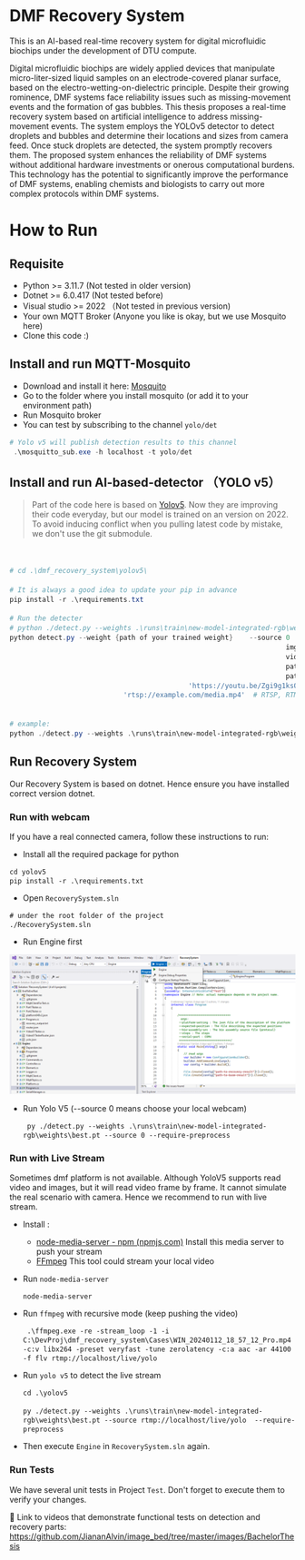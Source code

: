 # DMF Recovery System

This is an AI-based real-time recovery system for digital microfluidic biochips under the development of DTU compute.

Digital microfluidic biochips are widely applied devices that manipulate micro-liter-sized liquid samples on an  electrode-covered planar surface, based on the electro-wetting-on-dielectric principle. Despite their growing rominence, DMF systems face reliability issues such as missing-movement events and the formation of gas bubbles. This thesis proposes a real-time recovery system based on artificial intelligence to address missing-movement events. The system employs the YOLOv5 detector to detect droplets and bubbles and determine their locations and sizes from camera feed. Once stuck droplets are detected, the system promptly recovers them. The proposed system enhances the reliability of DMF systems without additional hardware investments or onerous computational burdens. This technology has the potential to significantly improve the performance of DMF systems, enabling chemists and biologists to carry out more complex protocols within DMF systems.

# How to Run

## Requisite

* Python >= 3.11.7 (Not tested in older version)
* Dotnet >= 6.0.417 (Not tested before)
* Visual studio >= 2022 （Not tested in previous version)
* Your own MQTT Broker (Anyone you like is okay, but we use Mosquito here)
* Clone this code :)

## Install and run MQTT-Mosquito

* Download and install it here: [Mosquito](https://mosquitto.org/download/)
* Go to the folder where you install mosquito (or add it to your environment path)
* Run Mosquito broker
* You can test by subscribing to the channel `yolo/det`

```powershell
# Yolo v5 will publish detection results to this channel
 .\mosquitto_sub.exe -h localhost -t yolo/det
```

## Install and run AI-based-detector （YOLO v5）

> Part of the code here is based on [Yolov5](https://github.com/ultralytics/yolov5). Now they are improving their code everyday, but our model is trained on an version on 2022. To avoid inducing conflict when you pulling latest code by mistake, we don't use the git submodule.

```powershell


# cd .\dmf_recovery_system\yolov5\

# It is always a good idea to update your pip in advance
pip install -r .\requirements.txt

# Run the detecter
# python ./detect.py --weights .\runs\train\new-model-integrated-rgb\weights\best.pt --source 0
python detect.py --weight {path of your trained weight}    --source 0  # webcam  
                            										img.jpg  # image
                            										vid.mp4  # video
                            										path/  # directory
                            										path/*.jpg  # glob
                            				'https://youtu.be/Zgi9g1ksQHc'  # YouTube
                            'rtsp://example.com/media.mp4'  # RTSP, RTMP, HTTP stream


# example:
python ./detect.py --weights .\runs\train\new-model-integrated-rgb\weights\best.pt --source D:\courses\dmf\dmf_videos_for_detection_part_trest\03.mp4 --require-preprocess --nosave
```

## Run Recovery System

Our Recovery System is based on dotnet.
Hence ensure you have installed correct version dotnet.

### Run with webcam
If you have a real connected camera, follow these instructions to run:

* Install all the required package for python

```shell
cd yolov5
pip install -r .\requirements.txt
```

* Open `RecoverySystem.sln`
``` shell
# under the root folder of the project
./RecoverySystem.sln
```

* Run Engine first

![image-20240121231315740](./pic/image-20240121231315740.png)

* Run Yolo V5 (--source 0 means choose your local webcam)

  ```shell
   py ./detect.py --weights .\runs\train\new-model-integrated-rgb\weights\best.pt --source 0 --require-preprocess
  ```

### Run with Live Stream

Sometimes dmf platform is not available. Although YoloV5 supports read video and images, but  it will read video frame by frame. It cannot simulate the real scenario with camera. Hence we recommend to run with live stream.

* Install : 

  * [node-media-server - npm (npmjs.com)](https://www.npmjs.com/package/node-media-server) Install this media server to push your stream
  * [FFmpeg](https://ffmpeg.org/)  This tool could stream your local video 

* Run `node-media-server`

  ```shell
  node-media-server
  ```

* Run `ffmpeg` with recursive mode (keep pushing the video)

  ```shell
   .\ffmpeg.exe -re -stream_loop -1 -i  C:\DevProj\dmf_recovery_system\Cases\WIN_20240112_18_57_12_Pro.mp4 -c:v libx264 -preset veryfast -tune zerolatency -c:a aac -ar 44100 -f flv rtmp://localhost/live/yolo
  ```

* Run `yolo v5` to detect the live stream

  ```shell
  cd .\yolov5
  
  py ./detect.py --weights .\runs\train\new-model-integrated-rgb\weights\best.pt --source rtmp://localhost/live/yolo  --require-preprocess
  ```

* Then execute `Engine` in `RecoverySystem.sln` again.

### Run Tests

We have several unit tests in Project `Test`. Don't forget to execute them to verify your changes. 




🔗 Link to videos that demonstrate functional tests on detection and recovery parts: https://github.com/JiananAlvin/image_bed/tree/master/images/BachelorThesis
